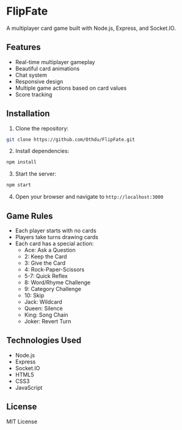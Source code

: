 # FlipFate

A multiplayer card game built with Node.js, Express, and Socket.IO.

## Features

- Real-time multiplayer gameplay
- Beautiful card animations
- Chat system
- Responsive design
- Multiple game actions based on card values
- Score tracking

## Installation

1. Clone the repository:
```bash
git clone https://github.com/Othdu/FlipFate.git
```

2. Install dependencies:
```bash
npm install
```

3. Start the server:
```bash
npm start
```

4. Open your browser and navigate to `http://localhost:3000`

## Game Rules

- Each player starts with no cards
- Players take turns drawing cards
- Each card has a special action:
  - Ace: Ask a Question
  - 2: Keep the Card
  - 3: Give the Card
  - 4: Rock-Paper-Scissors
  - 5-7: Quick Reflex
  - 8: Word/Rhyme Challenge
  - 9: Category Challenge
  - 10: Skip
  - Jack: Wildcard
  - Queen: Silence
  - King: Song Chain
  - Joker: Revert Turn

## Technologies Used

- Node.js
- Express
- Socket.IO
- HTML5
- CSS3
- JavaScript

## License

MIT License 